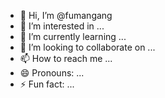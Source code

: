 - 👋 Hi, I’m @fumangang
- 👀 I’m interested in ...
- 🌱 I’m currently learning ...
- 💞️ I’m looking to collaborate on ...
- 📫 How to reach me ...
- 😄 Pronouns: ...
- ⚡ Fun fact: ...

<!---
fumangang/fumangang is a ✨ special ✨ repository because its `README.md` (this file) appears on your GitHub profile.
You can click the Preview link to take a look at your changes.
--->
